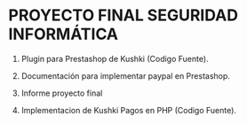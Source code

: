 # PROYECTO FINAL SEGURIDAD INFORMÁTICA

1. Plugin para Prestashop de Kushki (Codigo Fuente).

2. Documentación para implementar paypal en Prestashop.

3. Informe proyecto final

4. Implementacion de Kushki Pagos en PHP (Codigo Fuente).
